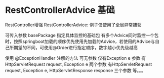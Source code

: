 # RestControllerAdvice 基础

RestController增强
RestControllerAdvice: 
例子仅使用了全局异常捕获

可传入参数 basePackage 指定具体监控的基础包
有多个Advice同时监控一个包时，按照springboot加载的顺序优先使用先加载的Advice，若使用的Advice与自己所期望的不同，可使用@Order进行指定顺序，数字越小优先级越高

使用 @ExceptionHandler 注解的方法
可无参数
仅有Exception e 参数
有HttpServletRequest request, Exception e 两个参数
有HttpServletRequest request, Exception e, HttpServletResponse response 三个参数
等。。。




